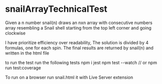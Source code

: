 # snailArrayTechnicalTest
Given a n number snail(n) draws an nxn array with consecutive numbers array resembling a Snail shell starting from the top left corner and going clockwise


I have prioritize efficiency over readability,
The solution is divided by 4 formulas, one for each spin.
The final results are returned by snail(n) and written in the html file

to run the test run the following tests
npm i jest
npm test --watch   // or  npm run test:coverage 

To run on a browser run snail.html it with Live Server extension 